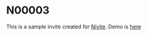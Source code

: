 # N00003

This is a sample invite created for [Nivite](https://nivite.jrvite.com/). Demo is [here](https://nesign.github.io/n00003)

<!--

```sh
ng new n00003 --routing=false --style scss --prefix nivite
npm i @angular/material @angular/cdk @angular/animations @angular/flex-layout hammerjs @nivite/nlib @angular/fire bootstrap file-saver firebase moment moment-timezone ngx-markdown

ng add angular-cli-ghpages
# package.json -- > "deploy": "ng deploy --base-href=/n00003/"
npm run deploy

```

-->